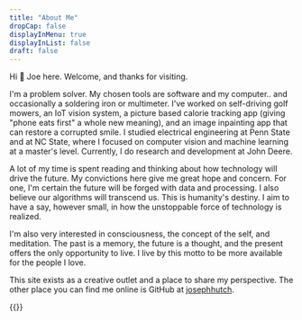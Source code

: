 ```yaml
---
title: "About Me"
dropCap: false
displayInMenu: true
displayInList: false
draft: false
---
```


Hi 👋 Joe here.  Welcome, and thanks for visiting.

I'm a problem solver. My chosen tools are software and my computer.. and occasionally a soldering iron or multimeter.  I've worked on self-driving golf mowers, an IoT vision system, a picture based calorie tracking app (giving "phone eats first" a whole new meaning), and an image inpainting app that can restore a corrupted smile.  I studied electrical engineering at Penn State and at NC State, where I focused on computer vision and machine learning at a master's level.  Currently, I do research and development at John Deere.

A lot of my time is spent reading and thinking about how technology will drive the future.  My convictions here give me great hope and concern.  For one, I'm certain the future will be forged with data and processing.  I also believe our algorithms will transcend us.  This is humanity's destiny.  I aim to have a say, however small, in how the unstoppable force of technology is realized.

I'm also very interested in consciousness, the concept of the self, and meditation.  The past is a memory, the future is a thought, and the present offers the only opportunity to live.  I live by this motto to be more available for the people I love.

This site exists as a creative outlet and a place to share my perspective.  The other place you can find me online is GitHub at [josephhutch](https://github.com/josephhutch/).

{{<smallimg src="me_hawaii.jpeg" alt="Joe Hutchinson at the pink pillbox overlook, Hawaii, during sunset." width="400px">}}